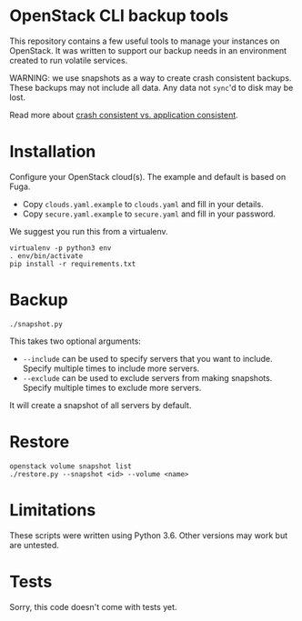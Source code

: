 # OpenStack CLI backup tools

This repository contains a few useful tools to manage your instances on
OpenStack. It was written to support our backup needs in an environment
created to run volatile services.

WARNING: we use snapshots as a way to create crash consistent backups. These
backups may not include all data. Any data not `sync`'d to disk may be lost.

Read more about [crash consistent vs. application consistent](https://searchdatabackup.techtarget.com/answer/Crash-consistent-vs-application-consistent-backups-of-virtual-machines).

# Installation

Configure your OpenStack cloud(s). The example and default is based on Fuga.

- Copy `clouds.yaml.example` to `clouds.yaml` and fill in your details.
- Copy `secure.yaml.example` to `secure.yaml` and fill in your password.

We suggest you run this from a virtualenv.

```
virtualenv -p python3 env
. env/bin/activate
pip install -r requirements.txt
```

# Backup

```
./snapshot.py
```

This takes two optional arguments:

- `--include` can be used to specify servers that you want to include. Specify
  multiple times to include more servers.
- `--exclude` can be used to exclude servers from making snapshots. Specify
  multiple times to exclude more servers.

It will create a snapshot of all servers by default.

# Restore

```
openstack volume snapshot list
./restore.py --snapshot <id> --volume <name>
```

# Limitations

These scripts were written using Python 3.6. Other versions may work but are
untested.

# Tests

Sorry, this code doesn't come with tests yet.

